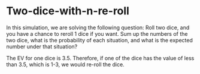 # Two-dice-with-n-re-roll

In this simulation, we are solving the following question:
Roll two dice, and you have a chance to reroll 1 dice if you want. Sum up the numbers of the two dice, what is the probability of each situation, and what is the expected number under that situation?

The EV for one dice is 3.5.
Therefore, if one of the dice has the value of less than 3.5, which is 1-3, we would re-roll the dice.
